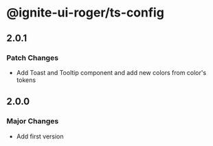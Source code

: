 # @ignite-ui-roger/ts-config

## 2.0.1

### Patch Changes

- Add Toast and Tooltip component and add new colors from color's tokens

## 2.0.0

### Major Changes

- Add first version
